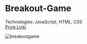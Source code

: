 # Breakout-Game
Technologies: JavaScript, HTML, CSS <br /> 
[Proje Linki](https://upbeat-goldstine-162ba8.netlify.app/)


![breakoutgame](https://user-images.githubusercontent.com/74865603/116814329-12c4d900-ab61-11eb-9420-96b5fcea5b3c.png)
